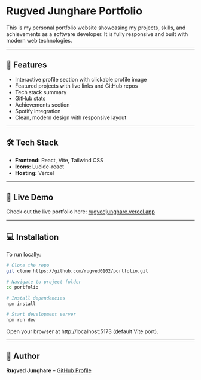 # Rugved Junghare Portfolio

This is my personal portfolio website showcasing my projects, skills, and achievements as a software developer. It is fully responsive and built with modern web technologies.

---

## 🌟 Features

- Interactive profile section with clickable profile image  
- Featured projects with live links and GitHub repos  
- Tech stack summary  
- GitHub stats 
- Achievements section  
- Spotify integration   
- Clean, modern design with responsive layout  

---

<!-- ## 📸 Screenshots

![Portfolio Screenshot](link-to-screenshot-or-gif)  
*(Replace with actual image of your portfolio)*

--- -->

## 🛠 Tech Stack

- **Frontend:** React, Vite, Tailwind CSS  
- **Icons:** Lucide-react  
- **Hosting:** Vercel  

---

## 🚀 Live Demo

Check out the live portfolio here: [rugvedjunghare.vercel.app](https://rugvedjunghare.vercel.app)

---

## 💻 Installation

To run locally:  

```bash
# Clone the repo
git clone https://github.com/rugved0102/portfolio.git

# Navigate to project folder
cd portfolio

# Install dependencies
npm install

# Start development server
npm run dev
```
Open your browser at http://localhost:5173 (default Vite port).

---
## 📄 Author

**Rugved Junghare** – [GitHub Profile](https://github.com/rugved0102)
